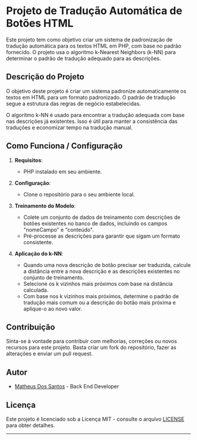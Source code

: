 # Projeto de Tradução Automática de Botões HTML

Este projeto tem como objetivo criar um sistema de padronização de tradução automática para os textos HTML em PHP, com base no padrão fornecido. O projeto usa o algoritmo k-Nearest Neighbors (k-NN) para determinar o padrão de tradução adequado para as descrições.

## Descrição do Projeto

O objetivo deste projeto é criar um sistema padronize automaticamente os textos em HTML para um formato padronizado. O padrão de tradução segue a estrutura das regras de negócio estabelecidas.

O algoritmo k-NN é usado para encontrar a tradução adequada com base nas descrições já existentes. Isso é útil para manter a consistência das traduções e economizar tempo na tradução manual.

## Como Funciona / Configuração

1. **Requisitos**:
   - PHP instalado em seu ambiente.

2. **Configuração**:
   - Clone o repositório para o seu ambiente local.

3. **Treinamento do Modelo**:
   - Colete um conjunto de dados de treinamento com descrições de botões existentes no banco de dados, incluindo os campos "nomeCampo" e "conteúdo".
   - Pré-processe as descrições para garantir que sigam um formato consistente.

4. **Aplicação do k-NN**:
   - Quando uma nova descrição de botão precisar ser traduzida, calcule a distância entre a nova descrição e as descrições existentes no conjunto de treinamento.
   - Selecione os k vizinhos mais próximos com base na distância calculada.
   - Com base nos k vizinhos mais próximos, determine o padrão de tradução mais comum ou a descrição do botão mais próxima e aplique-o ao novo valor.

## Contribuição

Sinta-se à vontade para contribuir com melhorias, correções ou novos recursos para este projeto. Basta criar um fork do repositório, fazer as alterações e enviar um pull request.

## Autor

- [Matheus Dos Santos](https://github.com/MatheusSan99) - Back End Developer

## Licença

Este projeto é licenciado sob a Licença MIT - consulte o arquivo [LICENSE](LICENSE) para obter detalhes.

--- 